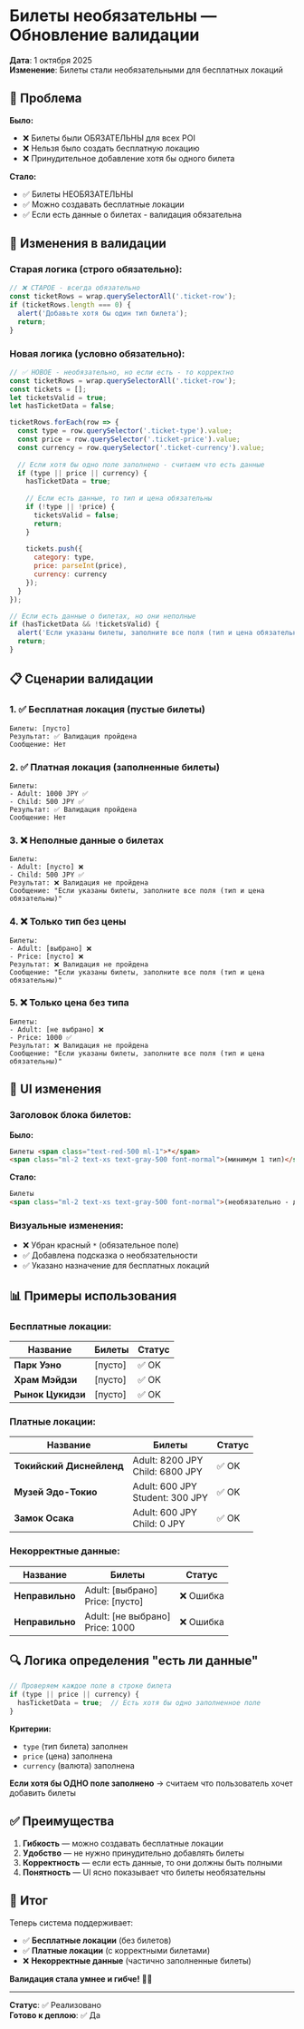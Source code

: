 # Билеты необязательны — Обновление валидации

**Дата**: 1 октября 2025  
**Изменение**: Билеты стали необязательными для бесплатных локаций

## 🎫 Проблема

**Было:**
- ❌ Билеты были ОБЯЗАТЕЛЬНЫ для всех POI
- ❌ Нельзя было создать бесплатную локацию
- ❌ Принудительное добавление хотя бы одного билета

**Стало:**
- ✅ Билеты НЕОБЯЗАТЕЛЬНЫ
- ✅ Можно создавать бесплатные локации
- ✅ Если есть данные о билетах - валидация обязательна

## 🔧 Изменения в валидации

### Старая логика (строго обязательно):

```javascript
// ❌ СТАРОЕ - всегда обязательно
const ticketRows = wrap.querySelectorAll('.ticket-row');
if (ticketRows.length === 0) {
  alert('Добавьте хотя бы один тип билета');
  return;
}
```

### Новая логика (условно обязательно):

```javascript
// ✅ НОВОЕ - необязательно, но если есть - то корректно
const ticketRows = wrap.querySelectorAll('.ticket-row');
const tickets = [];
let ticketsValid = true;
let hasTicketData = false;

ticketRows.forEach(row => {
  const type = row.querySelector('.ticket-type').value;
  const price = row.querySelector('.ticket-price').value;
  const currency = row.querySelector('.ticket-currency').value;
  
  // Если хотя бы одно поле заполнено - считаем что есть данные
  if (type || price || currency) {
    hasTicketData = true;
    
    // Если есть данные, то тип и цена обязательны
    if (!type || !price) {
      ticketsValid = false;
      return;
    }
    
    tickets.push({
      category: type,
      price: parseInt(price),
      currency: currency
    });
  }
});

// Если есть данные о билетах, но они неполные
if (hasTicketData && !ticketsValid) {
  alert('Если указаны билеты, заполните все поля (тип и цена обязательны)');
  return;
}
```

## 📋 Сценарии валидации

### 1. ✅ Бесплатная локация (пустые билеты)

```
Билеты: [пусто]
Результат: ✅ Валидация пройдена
Сообщение: Нет
```

### 2. ✅ Платная локация (заполненные билеты)

```
Билеты:
- Adult: 1000 JPY ✅
- Child: 500 JPY ✅
Результат: ✅ Валидация пройдена
Сообщение: Нет
```

### 3. ❌ Неполные данные о билетах

```
Билеты:
- Adult: [пусто] ❌
- Child: 500 JPY ✅
Результат: ❌ Валидация не пройдена
Сообщение: "Если указаны билеты, заполните все поля (тип и цена обязательны)"
```

### 4. ❌ Только тип без цены

```
Билеты:
- Adult: [выбрано] ❌
- Price: [пусто] ❌
Результат: ❌ Валидация не пройдена
Сообщение: "Если указаны билеты, заполните все поля (тип и цена обязательны)"
```

### 5. ❌ Только цена без типа

```
Билеты:
- Adult: [не выбрано] ❌
- Price: 1000 ✅
Результат: ❌ Валидация не пройдена
Сообщение: "Если указаны билеты, заполните все поля (тип и цена обязательны)"
```

## 🎨 UI изменения

### Заголовок блока билетов:

**Было:**
```html
Билеты <span class="text-red-500 ml-1">*</span>
<span class="ml-2 text-xs text-gray-500 font-normal">(минимум 1 тип)</span>
```

**Стало:**
```html
Билеты
<span class="ml-2 text-xs text-gray-500 font-normal">(необязательно - для бесплатных локаций оставьте пустым)</span>
```

### Визуальные изменения:

- ❌ Убран красный `*` (обязательное поле)
- ✅ Добавлена подсказка о необязательности
- ✅ Указано назначение для бесплатных локаций

## 📊 Примеры использования

### Бесплатные локации:

| Название | Билеты | Статус |
|----------|--------|--------|
| **Парк Уэно** | [пусто] | ✅ OK |
| **Храм Мэйдзи** | [пусто] | ✅ OK |
| **Рынок Цукидзи** | [пусто] | ✅ OK |

### Платные локации:

| Название | Билеты | Статус |
|----------|--------|--------|
| **Токийский Диснейленд** | Adult: 8200 JPY<br>Child: 6800 JPY | ✅ OK |
| **Музей Эдо-Токио** | Adult: 600 JPY<br>Student: 300 JPY | ✅ OK |
| **Замок Осака** | Adult: 600 JPY<br>Child: 0 JPY | ✅ OK |

### Некорректные данные:

| Название | Билеты | Статус |
|----------|--------|--------|
| **Неправильно** | Adult: [выбрано]<br>Price: [пусто] | ❌ Ошибка |
| **Неправильно** | Adult: [не выбрано]<br>Price: 1000 | ❌ Ошибка |

## 🔍 Логика определения "есть ли данные"

```javascript
// Проверяем каждое поле в строке билета
if (type || price || currency) {
  hasTicketData = true;  // Есть хотя бы одно заполненное поле
}
```

**Критерии:**
- `type` (тип билета) заполнен
- `price` (цена) заполнена  
- `currency` (валюта) заполнена

**Если хотя бы ОДНО поле заполнено** → считаем что пользователь хочет добавить билеты

## ✅ Преимущества

1. **Гибкость** — можно создавать бесплатные локации
2. **Удобство** — не нужно принудительно добавлять билеты
3. **Корректность** — если есть данные, то они должны быть полными
4. **Понятность** — UI ясно показывает что билеты необязательны

## 🎯 Итог

Теперь система поддерживает:

- ✅ **Бесплатные локации** (без билетов)
- ✅ **Платные локации** (с корректными билетами)
- ❌ **Некорректные данные** (частично заполненные билеты)

**Валидация стала умнее и гибче!** 🎫✨

---

**Статус**: ✅ Реализовано  
**Готово к деплою**: ✅ Да
